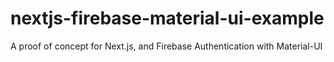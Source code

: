 # nextjs-firebase-material-ui-example
A proof of concept for Next.js, and Firebase Authentication with Material-UI 
